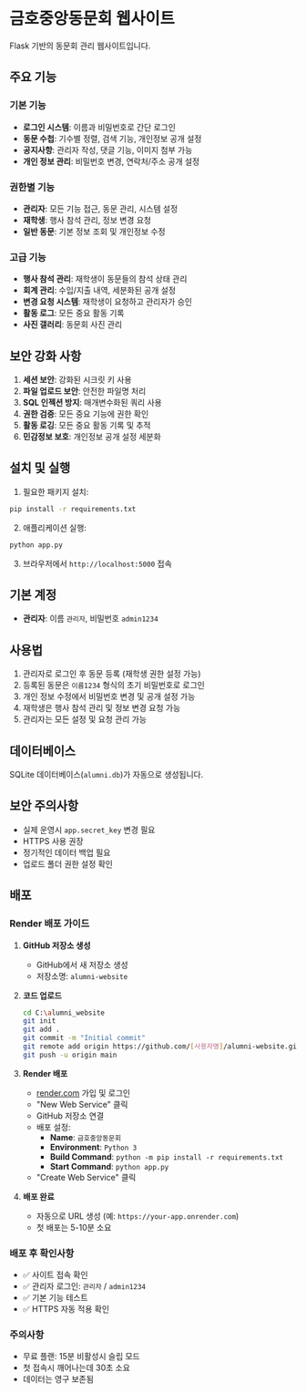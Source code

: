 # 금호중앙동문회 웹사이트

Flask 기반의 동문회 관리 웹사이트입니다.

## 주요 기능

### 기본 기능
- **로그인 시스템**: 이름과 비밀번호로 간단 로그인
- **동문 수첩**: 기수별 정렬, 검색 기능, 개인정보 공개 설정
- **공지사항**: 관리자 작성, 댓글 기능, 이미지 첨부 가능
- **개인 정보 관리**: 비밀번호 변경, 연락처/주소 공개 설정

### 권한별 기능
- **관리자**: 모든 기능 접근, 동문 관리, 시스템 설정
- **재학생**: 행사 참석 관리, 정보 변경 요청
- **일반 동문**: 기본 정보 조회 및 개인정보 수정

### 고급 기능
- **행사 참석 관리**: 재학생이 동문들의 참석 상태 관리
- **회계 관리**: 수입/지출 내역, 세분화된 공개 설정
- **변경 요청 시스템**: 재학생이 요청하고 관리자가 승인
- **활동 로그**: 모든 중요 활동 기록
- **사진 갤러리**: 동문회 사진 관리

## 보안 강화 사항

1. **세션 보안**: 강화된 시크릿 키 사용
2. **파일 업로드 보안**: 안전한 파일명 처리
3. **SQL 인젝션 방지**: 매개변수화된 쿼리 사용
4. **권한 검증**: 모든 중요 기능에 권한 확인
5. **활동 로깅**: 모든 중요 활동 기록 및 추적
6. **민감정보 보호**: 개인정보 공개 설정 세분화

## 설치 및 실행

1. 필요한 패키지 설치:
```bash
pip install -r requirements.txt
```

2. 애플리케이션 실행:
```bash
python app.py
```

3. 브라우저에서 `http://localhost:5000` 접속

## 기본 계정

- **관리자**: 이름 `관리자`, 비밀번호 `admin1234`

## 사용법

1. 관리자로 로그인 후 동문 등록 (재학생 권한 설정 가능)
2. 등록된 동문은 `이름1234` 형식의 초기 비밀번호로 로그인
3. 개인 정보 수정에서 비밀번호 변경 및 공개 설정 가능
4. 재학생은 행사 참석 관리 및 정보 변경 요청 가능
5. 관리자는 모든 설정 및 요청 관리 가능

## 데이터베이스

SQLite 데이터베이스(`alumni.db`)가 자동으로 생성됩니다.

## 보안 주의사항

- 실제 운영시 `app.secret_key` 변경 필요
- HTTPS 사용 권장
- 정기적인 데이터 백업 필요
- 업로드 폴더 권한 설정 확인

## 배포

### Render 배포 가이드

1. **GitHub 저장소 생성**
   - GitHub에서 새 저장소 생성
   - 저장소명: `alumni-website`

2. **코드 업로드**
   ```bash
   cd C:\alumni_website
   git init
   git add .
   git commit -m "Initial commit"
   git remote add origin https://github.com/[사용자명]/alumni-website.git
   git push -u origin main
   ```

3. **Render 배포**
   - [render.com](https://render.com) 가입 및 로그인
   - "New Web Service" 클릭
   - GitHub 저장소 연결
   - 배포 설정:
     - **Name**: `금호중앙동문회`
     - **Environment**: `Python 3`
     - **Build Command**: `python -m pip install -r requirements.txt`
     - **Start Command**: `python app.py`
   - "Create Web Service" 클릭

4. **배포 완료**
   - 자동으로 URL 생성 (예: `https://your-app.onrender.com`)
   - 첫 배포는 5-10분 소요

### 배포 후 확인사항
- ✅ 사이트 접속 확인
- ✅ 관리자 로그인: `관리자` / `admin1234`
- ✅ 기본 기능 테스트
- ✅ HTTPS 자동 적용 확인

### 주의사항
- 무료 플랜: 15분 비활성시 슬립 모드
- 첫 접속시 깨어나는데 30초 소요
- 데이터는 영구 보존됨